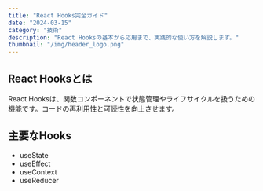 ```yaml
---
title: "React Hooks完全ガイド"
date: "2024-03-15"
category: "技術"
description: "React Hooksの基本から応用まで、実践的な使い方を解説します。"
thumbnail: "/img/header_logo.png"
---
```


## React Hooksとは

React Hooksは、関数コンポーネントで状態管理やライフサイクルを扱うための機能です。コードの再利用性と可読性を向上させます。

## 主要なHooks

- useState
- useEffect
- useContext
- useReducer 